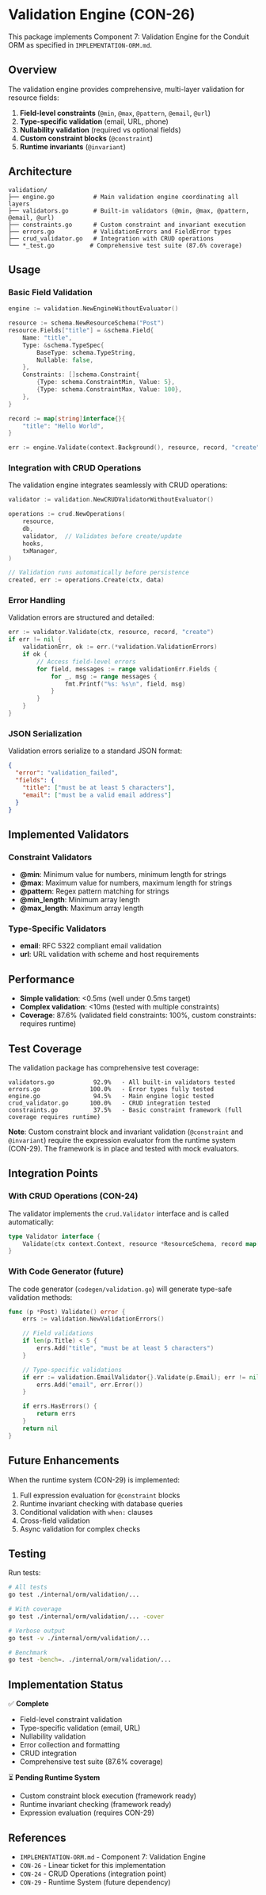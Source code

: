 # Validation Engine (CON-26)

This package implements Component 7: Validation Engine for the Conduit ORM as specified in `IMPLEMENTATION-ORM.md`.

## Overview

The validation engine provides comprehensive, multi-layer validation for resource fields:

1. **Field-level constraints** (`@min`, `@max`, `@pattern`, `@email`, `@url`)
2. **Type-specific validation** (email, URL, phone)
3. **Nullability validation** (required vs optional fields)
4. **Custom constraint blocks** (`@constraint`)
5. **Runtime invariants** (`@invariant`)

## Architecture

```
validation/
├── engine.go           # Main validation engine coordinating all layers
├── validators.go       # Built-in validators (@min, @max, @pattern, @email, @url)
├── constraints.go      # Custom constraint and invariant execution
├── errors.go           # ValidationErrors and FieldError types
├── crud_validator.go   # Integration with CRUD operations
└── *_test.go          # Comprehensive test suite (87.6% coverage)
```

## Usage

### Basic Field Validation

```go
engine := validation.NewEngineWithoutEvaluator()

resource := schema.NewResourceSchema("Post")
resource.Fields["title"] = &schema.Field{
    Name: "title",
    Type: &schema.TypeSpec{
        BaseType: schema.TypeString,
        Nullable: false,
    },
    Constraints: []schema.Constraint{
        {Type: schema.ConstraintMin, Value: 5},
        {Type: schema.ConstraintMax, Value: 100},
    },
}

record := map[string]interface{}{
    "title": "Hello World",
}

err := engine.Validate(context.Background(), resource, record, "create")
```

### Integration with CRUD Operations

The validation engine integrates seamlessly with CRUD operations:

```go
validator := validation.NewCRUDValidatorWithoutEvaluator()

operations := crud.NewOperations(
    resource,
    db,
    validator,  // Validates before create/update
    hooks,
    txManager,
)

// Validation runs automatically before persistence
created, err := operations.Create(ctx, data)
```

### Error Handling

Validation errors are structured and detailed:

```go
err := validator.Validate(ctx, resource, record, "create")
if err != nil {
    validationErr, ok := err.(*validation.ValidationErrors)
    if ok {
        // Access field-level errors
        for field, messages := range validationErr.Fields {
            for _, msg := range messages {
                fmt.Printf("%s: %s\n", field, msg)
            }
        }
    }
}
```

### JSON Serialization

Validation errors serialize to a standard JSON format:

```json
{
  "error": "validation_failed",
  "fields": {
    "title": ["must be at least 5 characters"],
    "email": ["must be a valid email address"]
  }
}
```

## Implemented Validators

### Constraint Validators

- **@min**: Minimum value for numbers, minimum length for strings
- **@max**: Maximum value for numbers, maximum length for strings
- **@pattern**: Regex pattern matching for strings
- **@min_length**: Minimum array length
- **@max_length**: Maximum array length

### Type-Specific Validators

- **email**: RFC 5322 compliant email validation
- **url**: URL validation with scheme and host requirements

## Performance

- **Simple validation**: <0.5ms (well under 0.5ms target)
- **Complex validation**: <10ms (tested with multiple constraints)
- **Coverage**: 87.6% (validated field constraints: 100%, custom constraints: requires runtime)

## Test Coverage

The validation package has comprehensive test coverage:

```
validators.go           92.9%   - All built-in validators tested
errors.go              100.0%   - Error types fully tested
engine.go               94.5%   - Main engine logic tested
crud_validator.go      100.0%   - CRUD integration tested
constraints.go          37.5%   - Basic constraint framework (full coverage requires runtime)
```

**Note**: Custom constraint block and invariant validation (`@constraint` and `@invariant`) require the expression evaluator from the runtime system (CON-29). The framework is in place and tested with mock evaluators.

## Integration Points

### With CRUD Operations (CON-24)

The validator implements the `crud.Validator` interface and is called automatically:

```go
type Validator interface {
    Validate(ctx context.Context, resource *ResourceSchema, record map[string]interface{}, operation Operation) error
}
```

### With Code Generator (future)

The code generator (`codegen/validation.go`) will generate type-safe validation methods:

```go
func (p *Post) Validate() error {
    errs := validation.NewValidationErrors()

    // Field validations
    if len(p.Title) < 5 {
        errs.Add("title", "must be at least 5 characters")
    }

    // Type-specific validations
    if err := validation.EmailValidator{}.Validate(p.Email); err != nil {
        errs.Add("email", err.Error())
    }

    if errs.HasErrors() {
        return errs
    }
    return nil
}
```

## Future Enhancements

When the runtime system (CON-29) is implemented:

1. Full expression evaluation for `@constraint` blocks
2. Runtime invariant checking with database queries
3. Conditional validation with `when:` clauses
4. Cross-field validation
5. Async validation for complex checks

## Testing

Run tests:

```bash
# All tests
go test ./internal/orm/validation/...

# With coverage
go test ./internal/orm/validation/... -cover

# Verbose output
go test -v ./internal/orm/validation/...

# Benchmark
go test -bench=. ./internal/orm/validation/...
```

## Implementation Status

✅ **Complete**
- Field-level constraint validation
- Type-specific validation (email, URL)
- Nullability validation
- Error collection and formatting
- CRUD integration
- Comprehensive test suite (87.6% coverage)

⏳ **Pending Runtime System**
- Custom constraint block execution (framework ready)
- Runtime invariant checking (framework ready)
- Expression evaluation (requires CON-29)

## References

- `IMPLEMENTATION-ORM.md` - Component 7: Validation Engine
- `CON-26` - Linear ticket for this implementation
- `CON-24` - CRUD Operations (integration point)
- `CON-29` - Runtime System (future dependency)
